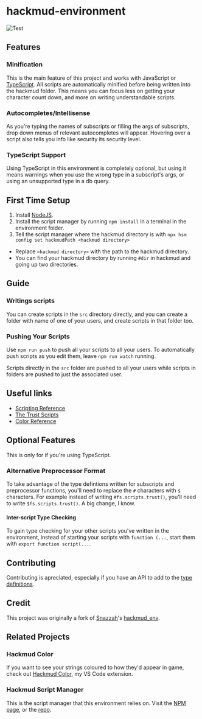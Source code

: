 # hackmud-environment
![Test](https://github.com/samualtnorman/hackmud-environment/workflows/Test/badge.svg)

## Features
### Minification
This is the main feature of this project and works with JavaScript or [TypeScript](https://www.typescriptlang.org/). All scripts are automatically minified before being written into the hackmud folder. This means you can focus less on getting your character count down, and more on writing understandable scripts.

### Autocompletes/Intellisense
As you're typing the names of subscripts or filling the args of subscripts, drop down menus of relevant autocompletes will appear. Hovering over a script also tells you info like security its security level.

### TypeScript Support
Using TypeScript in this environment is completely optional, but using it means warnings when you use the wrong type in a subscript's args, or using an unsupported type in a db query.

## First Time Setup
1. Install [NodeJS](https://nodejs.org/).
2. Install the script manager by running `npm install` in a terminal in the environment folder.
3. Tell the script manager where the hackmud directory is with `npx hsm config set hackmudPath <hackmud directory>`
  - Replace `<hackmud directory>` with the path to the hackmud directory.
  - You can find your hackmud directory by running `#dir` in hackmud and going up two directories.

## Guide
### Writings scripts
You can create scripts in the `src` directory directly, and you can create a folder with name of one of your users, and create scripts in that folder too.

### Pushing Your Scripts
Use `npm run push` to push all your scripts to all your users.
To automatically push scripts as you edit them, leave `npm run watch` running.

Scripts directly in the `src` folder are pushed to all your users while scripts in folders are pushed to just the associated user.

## Useful links
- [Scripting Reference](https://hackmud.com/forums/general_discussion/scripting_reference)
- [The Trust Scripts](https://hackmud.com/forums/new_players/the_trust_scripts___documentation_for__scripts_trust__scripts)
- [Color Reference](https://hackmud.com/forums/general_discussion/color_reference)

## Optional Features
This is only for if you're using TypeScript.

### Alternative Preprocessor Format
To take advantage of the type defintions written for subscripts and preprocessor functions, you'll need to replace the `#` characters with `$` characters. For example instead of writing `#fs.scripts.trust()`, you'll need to write `$fs.scripts.trust()`. A big change, I know.

#### Inter-script Type Checking
To gain type checking for your other scripts you've written in the environment, instead of starting your scripts with `function (...`, start them with `export function script(...`.

## Contributing
Contributing is apreciated, especially if you have an API to add to the [type definitions](hackmud.d.ts).

## Credit
This project was originally a fork of [Snazzah](https://github.com/Snazzah)'s [hackmud_env](https://github.com/Snazzah/hackmud_env).

## Related Projects
### Hackmud Color
If you want to see your strings coloured to how they'd appear in game, check out [Hackmud Color](https://marketplace.visualstudio.com/items?itemName=Samual.hackmud-color), my VS Code extension.
### Hackmud Script Manager
This is the script manager that this environment relies on. Visit the [NPM page](https://www.npmjs.com/package/hackmud-script-manager), or the [repo](https://github.com/samualtnorman/hackmud-script-manager).
